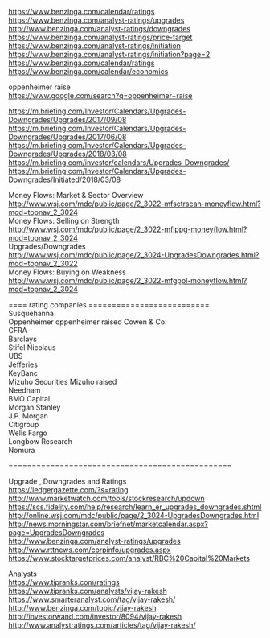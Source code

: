 


https://www.benzinga.com/calendar/ratings
https://www.benzinga.com/analyst-ratings/upgrades      
http://www.benzinga.com/analyst-ratings/downgrades    
https://www.benzinga.com/analyst-ratings/price-target    
https://www.benzinga.com/analyst-ratings/initiation    
https://www.benzinga.com/analyst-ratings/initiation?page=2    
https://www.benzinga.com/calendar/ratings    
https://www.benzinga.com/calendar/economics  


oppenheimer raise    
https://www.google.com/search?q=oppenheimer+raise      


https://m.briefing.com/Investor/Calendars/Upgrades-Downgrades/Upgrades/2017/09/08      
https://m.briefing.com/Investor/Calendars/Upgrades-Downgrades/Upgrades/2017/06/08    
https://m.briefing.com/Investor/Calendars/Upgrades-Downgrades/Upgrades/2018/03/08   
https://m.briefing.com/investor/calendars/Upgrades-Downgrades/    
https://m.briefing.com/Investor/Calendars/Upgrades-Downgrades/Initiated/2018/03/08 

Money Flows: Market & Sector Overview      
http://www.wsj.com/mdc/public/page/2_3022-mfsctrscan-moneyflow.html?mod=topnav_2_3024      
Money Flows: Selling on Strength      
http://www.wsj.com/mdc/public/page/2_3022-mflppg-moneyflow.html?mod=topnav_2_3024      
Upgrades/Downgrades      
http://www.wsj.com/mdc/public/page/2_3024-UpgradesDowngrades.html?mod=topnav_2_3022      
Money Flows: Buying on Weakness      
http://www.wsj.com/mdc/public/page/2_3022-mfgppl-moneyflow.html?mod=topnav_2_3024  











==== rating companies ==========================    
Susquehanna  
Oppenheimer    oppenheimer raised
Cowen & Co.	  
CFRA  
Barclays  
Stifel Nicolaus	 
UBS  
Jefferies  
KeyBanc  
Mizuho Securities    Mizuho raised  
Needham  
BMO Capital	 
Morgan Stanley  
J.P. Morgan  
Citigroup  
Wells Fargo   
Longbow Research   
Nomura  

================================================    

Upgrade  , Downgrades  and Ratings    
https://ledgergazette.com/?s=rating    
http://www.marketwatch.com/tools/stockresearch/updown    
https://scs.fidelity.com/help/research/learn_er_upgrades_downgrades.shtml    
http://online.wsj.com/mdc/public/page/2_3024-UpgradesDowngrades.html    
http://news.morningstar.com/briefnet/marketcalendar.aspx?page=UpgradesDowngrades    
http://www.benzinga.com/analyst-ratings/upgrades    
http://www.rttnews.com/corpinfo/upgrades.aspx    
https://www.stocktargetprices.com/analyst/RBC%20Capital%20Markets    
    

Analysts       
  https://www.tipranks.com/ratings    
https://www.tipranks.com/analysts/vijay-rakesh    
https://www.smarteranalyst.com/tag/vijay-rakesh/    
http://www.benzinga.com/topic/vijay-rakesh    
http://investorwand.com/investor/8094/vijay-rakesh    
http://www.analystratings.com/articles/tag/vijay-rakesh/    
    

